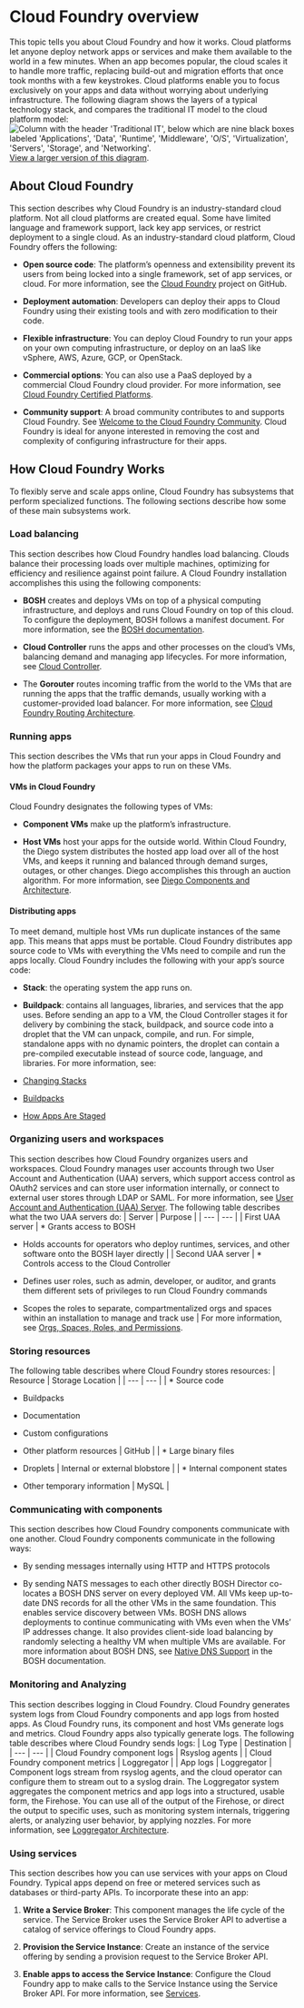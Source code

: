 # Cloud Foundry overview
This topic tells you about Cloud Foundry and how it works.
Cloud platforms let anyone deploy network apps or services and make them available to the world in a few minutes. When an app becomes popular, the cloud scales it to handle more traffic, replacing build-out and migration efforts that once took months with a few keystrokes. Cloud platforms enable you to focus exclusively on your apps and data without worrying about underlying infrastructure.
The following diagram shows the layers of a typical technology stack, and compares the traditional IT model to the cloud platform model:
![Column with the header 'Traditional IT', below which are nine black boxes labeled 'Applications', 'Data', 'Runtime', 'Middleware', 'O/S', 'Virtualization', 'Servers', 'Storage', and 'Networking'.](https://docs.cloudfoundry.org/concepts/images/power-of-platform.png)
[View a larger version of this diagram](https://github.com/cloudfoundry/docs-cloudfoundry-concepts/blob/master/images/power-of-platform.png?raw=true).

## About Cloud Foundry
This section describes why Cloud Foundry is an industry-standard cloud platform.
Not all cloud platforms are created equal. Some have limited language and framework support, lack key app services, or restrict deployment to a single cloud.
As an industry-standard cloud platform, Cloud Foundry offers the following:

* **Open source code**: The platform’s openness and extensibility prevent its users from being locked into a single framework, set of app services, or cloud. For more information, see the [Cloud Foundry](https://github.com/cloudfoundry) project on GitHub.

* **Deployment automation**: Developers can deploy their apps to Cloud Foundry using their existing tools and with zero modification to their code.

* **Flexible infrastructure**: You can deploy Cloud Foundry to run your apps on your own computing infrastructure, or deploy on an IaaS like vSphere, AWS, Azure, GCP, or OpenStack.

* **Commercial options**: You can also use a PaaS deployed by a commercial Cloud Foundry cloud provider. For more information, see [Cloud Foundry Certified Platforms](https://www.cloudfoundry.org/certified-platforms/).

* **Community support**: A broad community contributes to and supports Cloud Foundry. See [Welcome to the Cloud Foundry Community](https://www.cloudfoundry.org/community/).
Cloud Foundry is ideal for anyone interested in removing the cost and complexity of configuring infrastructure for their apps.

## How Cloud Foundry Works
To flexibly serve and scale apps online, Cloud Foundry has subsystems that perform specialized functions. The following sections describe how some of these main subsystems work.

### Load balancing
This section describes how Cloud Foundry handles load balancing.
Clouds balance their processing loads over multiple machines, optimizing for efficiency and resilience against point failure. A Cloud Foundry installation accomplishes this using the following components:

* **BOSH** creates and deploys VMs on top of a physical computing infrastructure, and deploys and runs Cloud Foundry on top of this cloud. To configure the deployment, BOSH follows a manifest document. For more information, see the [BOSH documentation](http://bosh.io).

* **Cloud Controller** runs the apps and other processes on the cloud’s VMs, balancing demand and managing app lifecycles. For more information, see [Cloud Controller](https://docs.cloudfoundry.org/concepts/architecture/cloud-controller.html).

* The **Gorouter** routes incoming traffic from the world to the VMs that are running the apps that the traffic demands, usually working with a customer-provided load balancer. For more information, see [Cloud Foundry Routing Architecture](https://docs.cloudfoundry.org/concepts/cf-routing-architecture.html).

### Running apps
This section describes the VMs that run your apps in Cloud Foundry and how the platform packages your apps to run on these VMs.

#### VMs in Cloud Foundry
Cloud Foundry designates the following types of VMs:

* **Component VMs** make up the platform’s infrastructure.

* **Host VMs** host your apps for the outside world.
Within Cloud Foundry, the Diego system distributes the hosted app load over all of the host VMs, and keeps it running and balanced through demand surges, outages, or other changes. Diego accomplishes this through an auction algorithm.
For more information, see [Diego Components and Architecture](https://docs.cloudfoundry.org/concepts/diego/diego-architecture.html).

#### Distributing apps
To meet demand, multiple host VMs run duplicate instances of the same app. This means that apps must be portable. Cloud Foundry distributes app source code to VMs with everything the VMs need to compile and run the apps locally.
Cloud Foundry includes the following with your app’s source code:

* **Stack**: the operating system the app runs on.

* **Buildpack**: contains all languages, libraries, and services that the app uses.
Before sending an app to a VM, the Cloud Controller stages it for delivery by combining the stack, buildpack, and source code into a droplet that the VM can unpack, compile, and run. For simple, standalone apps with no dynamic pointers, the droplet can contain a pre-compiled executable instead of source code, language, and libraries.
For more information, see:

* [Changing Stacks](https://docs.cloudfoundry.org/devguide/deploy-apps/stacks.html)

* [Buildpacks](https://docs.cloudfoundry.org/buildpacks/)

* [How Apps Are Staged](https://docs.cloudfoundry.org/concepts/how-applications-are-staged.html)

### Organizing users and workspaces
This section describes how Cloud Foundry organizes users and workspaces.
Cloud Foundry manages user accounts through two User Account and Authentication (UAA) servers, which support access control as OAuth2 services and can store user information internally, or connect to external user stores through LDAP or SAML.
For more information, see [User Account and Authentication (UAA) Server](https://docs.cloudfoundry.org/concepts/architecture/uaa.html).
The following table describes what the two UAA servers do:
| Server | Purpose |
| --- | --- |
| First UAA server | * Grants access to BOSH

* Holds accounts for operators who deploy runtimes, services, and other software onto the BOSH layer directly
|
| Second UAA server | * Controls access to the Cloud Controller

* Defines user roles, such as admin, developer, or auditor, and grants them different sets of privileges to run Cloud Foundry commands

* Scopes the roles to separate, compartmentalized orgs and spaces within an installation to manage and track use
|
For more information, see [Orgs, Spaces, Roles, and Permissions](https://docs.cloudfoundry.org/concepts/roles.html).

### Storing resources
The following table describes where Cloud Foundry stores resources:
| Resource | Storage Location |
| --- | --- |
| * Source code

* Buildpacks

* Documentation

* Custom configurations

* Other platform resources
| GitHub |
| * Large binary files

* Droplets
| Internal or external blobstore |
| * Internal component states

* Other temporary information
| MySQL |

### Communicating with components
This section describes how Cloud Foundry components communicate with one another.
Cloud Foundry components communicate in the following ways:

* By sending messages internally using HTTP and HTTPS protocols

* By sending NATS messages to each other directly
BOSH Director co-locates a BOSH DNS server on every deployed VM. All VMs keep up-to-date DNS records for all the other VMs in the same foundation. This enables service discovery between VMs.
BOSH DNS allows deployments to continue communicating with VMs even when the VMs’ IP addresses change. It also provides client-side load balancing by randomly selecting a healthy VM when multiple VMs are available.
For more information about BOSH DNS, see [Native DNS Support](https://bosh.io/docs/dns/) in the BOSH documentation.

### Monitoring and Analyzing
This section describes logging in Cloud Foundry.
Cloud Foundry generates system logs from Cloud Foundry components and app logs from hosted apps. As Cloud Foundry runs, its component and host VMs generate logs and metrics. Cloud Foundry apps also typically generate logs.
The following table describes where Cloud Foundry sends logs:
| Log Type | Destination |
| --- | --- |
| Cloud Foundry component logs | Rsyslog agents |
| Cloud Foundry component metrics | Loggregator |
| App logs | Loggregator |
Component logs stream from rsyslog agents, and the cloud operator can configure them to stream out to a syslog drain.
The Loggregator system aggregates the component metrics and app logs into a structured, usable form, the Firehose. You can use all of the output of the Firehose, or direct the output to specific uses, such as monitoring system internals, triggering alerts, or analyzing user behavior, by applying nozzles.
For more information, see [Loggregator Architecture](https://docs.cloudfoundry.org/loggregator/architecture.html).

### Using services
This section describes how you can use services with your apps on Cloud Foundry.
Typical apps depend on free or metered services such as databases or third-party APIs. To incorporate these into an app:

1. **Write a Service Broker**: This component manages the life cycle of the service. The Service Broker uses the Service Broker API to advertise a catalog of service offerings to Cloud Foundry apps.

2. **Provision the Service Instance**: Create an instance of the service offering by sending a provision request to the Service Broker API.

3. **Enable apps to access the Service Instance**: Configure the Cloud Foundry app to make calls to the Service Instance using the Service Broker API.
For more information, see [Services](https://docs.cloudfoundry.org/services/).